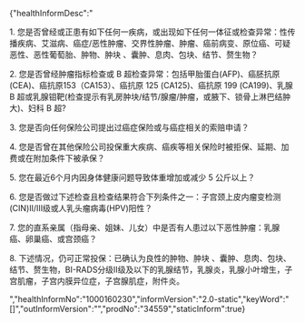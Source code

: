 {"healthInformDesc":"<p>   1.&nbsp;您是否曾经或正患有如下任何一疾病，或出现如下任何一体征或检查异常：性传播疾病、艾滋病、癌症/恶性肿瘤、交界性肿瘤、肿瘤、癌前病变、原位癌、可疑恶性、恶性葡萄胎、肿物、肿块 、囊肿、息肉、包块、结节、赘生物？  </p><p> 2.&nbsp;您是否曾经肿瘤指标检查或&nbsp;B 超检查异常：包括甲胎蛋白(AFP)、癌胚抗原(CEA)、癌抗原153（CA153）、癌抗原 125 (CA125)、癌抗原 199 (CA199)、乳腺 B 超或乳腺钼靶(检查提示有乳房肿块/结节/腺瘤/肿瘤，或腋下、锁骨上淋巴结肿大)、妇科 B 超?  </p><p> 3.&nbsp;您是否向任何保险公司提出过癌症保险或与癌症相关的索赔申请？   </p><p>4.&nbsp;您是否曾在其他保险公司投保重大疾病、癌疾等相关保险时被拒保、延期、加费或在附加条件下被承保？   </p><p>5.&nbsp;您在最近6个月内因身体健康问题导致体重增加或减少 5 公斤以上？  </p><p> 6.&nbsp;您是否做过下述检查且检查结果符合下列条件之一：子宫颈上皮内瘤变检测(CIN)II/III级或人乳头瘤病毒(HPV)阳性？   </p><p>7.&nbsp;您的直系亲属（指母亲、姐妹、儿女）中是否有人患过以下恶性肿瘤：乳腺癌、卵巢癌、或宫颈癌？  </p><p>8.&nbsp;下述情况，仍可正常投保：已确认为良性的肿物、肿块&nbsp;、囊肿、息肉、包块、结节、赘生物，BI-RADS分级Ⅱ级及以下的乳腺结节，乳腺炎，乳腺小叶增生，子宫肌瘤，子宫内膜异位症，子宫腺肌症，附件炎。  </p>","healthInformNo":"1000160230","informVersion":"2.0-static","keyWord":"[]","outInformVersion":"","prodNo":"34559","staticInform":true}